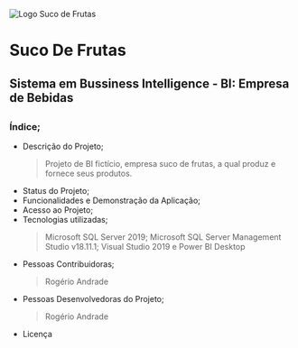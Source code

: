 ![Logo Suco de Frutas](https://user-images.githubusercontent.com/104234513/172245349-03068391-3789-4e2d-82b6-1e4149455447.png)

# Suco De Frutas
<h2>Sistema em Bussiness Intelligence - BI: Empresa de Bebidas<h2/>
                                                                  
  <h3>Índice;</h3>
  
- Descrição do Projeto;
  > Projeto de BI fictício, empresa suco de frutas, a qual produz e fornece seus produtos.
- Status do Projeto;
- Funcionalidades e Demonstração da Aplicação;
- Acesso ao Projeto;
- Tecnologias utilizadas;
  > Microsoft SQL Server 2019;
  > Microsoft SQL Server  Management Studio v18.11.1;
  > Visual Studio 2019 e 
  > Power BI Desktop
- Pessoas Contribuidoras;
  >Rogério Andrade
- Pessoas Desenvolvedoras do Projeto;
  >Rogério Andrade
- Licença
